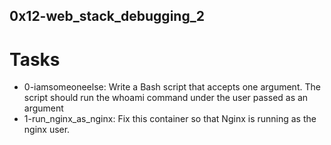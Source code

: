 ## 0x12-web_stack_debugging_2

# Tasks
- 0-iamsomeoneelse: Write a Bash script that accepts one argument. The script should run the whoami command under the user passed as an argument
- 1-run_nginx_as_nginx: Fix this container so that Nginx is running as the nginx user.
